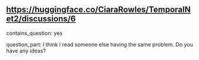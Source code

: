 ## https://huggingface.co/CiaraRowles/TemporalNet2/discussions/6

contains_question: yes

question_part: I think I read someone else having the same problem.  Do you have any ideas?